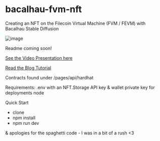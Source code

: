 # bacalhau-fvm-nft
Creating an NFT on the Filecoin Virtual Machine (FVM / FEVM) with Bacalhau Stable Diffusion

![image](https://user-images.githubusercontent.com/12529822/215117833-3aa52700-7ee8-4298-9fbc-430af996e738.png)


Readme coming soon!

[See the Video Presentation here](https://youtu.be/dpWzLqt4LV4)

[Read the Blog Tutorial](https://developerally.hashnode.dev/build-your-own-ai-generated-art-nft-dapp)

Contracts found under /pages/api/hardhat

Requirements:
.env with an NFT.Storage API key & wallet private key for deployments
node

Quick Start
- clone
- npm install
- npm run dev

& apologies for the spaghetti code - I was in a bit of a rush <3
